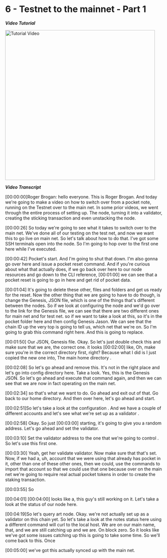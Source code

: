 # 6 - Testnet to the mainnet - Part 1

_**Video Tutorial**_

<a href="https://https://www.youtube.com/watch?v=0Z9N-Vc3_rk"><img src="http://img.youtube.com/vi/0Z9N-Vc3_rk/maxresdefault.jpg" alt="Tutorial Video" height="480" /></a>

_**Video Transcript**_

[00:00:00]Roger Brogan:  hello everyone. This is Roger Brogan. And today we're going to make a video on how to switch over from a pocket note, running on the Testnet over to the main net. In some prior videos, we went through the entire process of setting up. The node, turning it into a validator, creating the sticking transaction and even unstacking the node.

[00:00:26] So today we're going to see what it takes to switch over to the main net. We've done all of our testing on the test net, and now we want this to go live on main net. So let's talk about how to do that. I've got some SSH  terminals open into the node. So I'm going to hop over to the first one here while I've executed.

[00:00:42] Pocket's start. And I'm going to shut that down. I'm also gonna go over here and issue a pocket reset command. And if  you're curious about what that actually does, if we go back over here to our node resources and go down to the CLI reference, [00:01:00] we can see that a pocket reset is going to go in here and get rid of pocket data.

[00:01:04] It's going to delete these other, files and folders and get us ready for the reset. Now the other thing that we are going to have to do though, is change the Genesis, JSON file, which is one of the things that's different between the nodes. So if we look at configuring the node and we'd go over to the link for the Genesis file, we can see that there are two different ones for main net and for test net. so if we want to take a look at this, so it's in the pocket folder here and then config Genesis Jason. We can see that the chain ID up the very top is going to tell us, which net that we're on. So I'm going to grab this command right here. And this is going to replace.

[00:01:50] Our JSON,  Genesis file. Okay. So let's just double check this and make sure that we are, the correct one. it looks [00:02:00] like, Oh, make sure you're in the correct directory first, right? Because what I did is I just copied the new one into, The main home directory .

[00:02:08] So let's go ahead and remove this. It's not in the right place and let's go into config directory here. Take a look. Yes, this is the Genesis  JSON. So let's go ahead and execute that command again, and then we can see that we are now in fact  operating on the main net.

[00:02:34] so that's what we want to do. Go ahead and exit out of that. Go back to our home directory. And then over here, let's go ahead and start.

[00:02:51]So let's take a look at the configuration . And we have a couple of different accounts and let's see what we're set up as a validator .

[00:02:58] Okay. So just [00:03:00] starting, it's going to give you a random address. Let's go ahead and set the validator.

[00:03:10] Set the validator address to the one that we're going to control . So let's use this first one.

[00:03:30] Yeah, get her validate validator. Now make sure that that's set. Now, if we had a, uh, account that we were using that already has pocket in it, other than one of  these other ones, then we could, use the commands to import that account so that we could use that one because over on the main net we're going to require real actual pocket tokens in order to create the staking transaction.

[00:03:55] So

[00:04:01] [00:04:00] looks like a, this guy's still working on it. Let's take a look at the status of our node here.

[00:04:19]So let's query art node. Okay. we're not actually set up as a validator on this chain yet. So let's take a look at the notes status here using a different command will curl to the local host. We are on our main name, that, and we are still catching up and we are. On block zero. So it looks like we've got some issues catching up  this is going to take some time. So we'll come back to this. Once 

[00:05:00] we've got this actually synced up with the main net.
